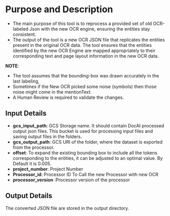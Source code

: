 # Purpose and Description

* The main purpose of this tool is to reprocess a provided set of old OCR-labeled Json with the new OCR engine, ensuring the entities stay consistent.  
* The output of the tool is a new OCR JSON file that replicates the entities present in the original OCR data. The tool ensures that the entities identified by the new OCR Engine are mapped appropriately to their corresponding text and page layout information in the new OCR data.

**NOTE**:
* The tool assumes that the bounding-box was drawn accurately in the last labeling,
* Sometimes if the New OCR picked some noise (symbols) then those noise might come in the mentionText.
* A Human Review is required to validate the changes.


## Input Details


* **gcs_input_path**: GCS Storage name. It should contain DocAI processed output json files. This bucket is used for processing input files and saving output files in the folders.
* **gcs_output_path**: GCS URI of the folder, where the dataset is exported from the processor.
* **offset**: To expand the existing bounding box to include all the tokens corresponding to the entities, it can be adjusted to an optimal value. By Default it is 0.005.
* **project_number**:  Project Number
* **Processor_id**: Processor ID To Call the new Processor with new OCR
* **processor_version** :Processor version of the processor

## Output Details

The converted JSON file are stored in the output directory.
